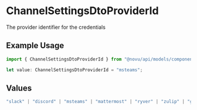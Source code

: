# ChannelSettingsDtoProviderId

The provider identifier for the credentials

## Example Usage

```typescript
import { ChannelSettingsDtoProviderId } from "@novu/api/models/components";

let value: ChannelSettingsDtoProviderId = "msteams";
```

## Values

```typescript
"slack" | "discord" | "msteams" | "mattermost" | "ryver" | "zulip" | "grafana-on-call" | "getstream" | "rocket-chat" | "whatsapp-business" | "fcm" | "apns" | "expo" | "one-signal" | "pushpad" | "push-webhook" | "pusher-beams"
```